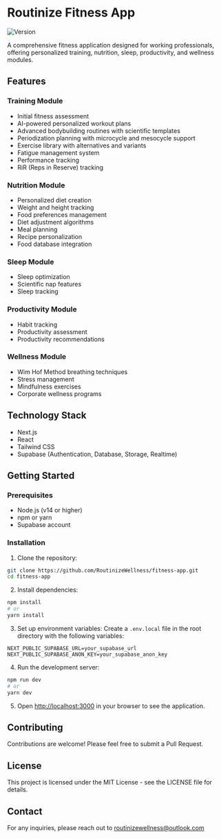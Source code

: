 # Routinize Fitness App

![Version](https://img.shields.io/badge/version-1.0.0-blue)

A comprehensive fitness application designed for working professionals, offering personalized training, nutrition, sleep, productivity, and wellness modules.

## Features

### Training Module
- Initial fitness assessment
- AI-powered personalized workout plans
- Advanced bodybuilding routines with scientific templates
- Periodization planning with microcycle and mesocycle support
- Exercise library with alternatives and variants
- Fatigue management system
- Performance tracking
- RiR (Reps in Reserve) tracking

### Nutrition Module
- Personalized diet creation
- Weight and height tracking
- Food preferences management
- Diet adjustment algorithms
- Meal planning
- Recipe personalization
- Food database integration

### Sleep Module
- Sleep optimization
- Scientific nap features
- Sleep tracking

### Productivity Module
- Habit tracking
- Productivity assessment
- Productivity recommendations

### Wellness Module
- Wim Hof Method breathing techniques
- Stress management
- Mindfulness exercises
- Corporate wellness programs

## Technology Stack

- Next.js
- React
- Tailwind CSS
- Supabase (Authentication, Database, Storage, Realtime)

## Getting Started

### Prerequisites

- Node.js (v14 or higher)
- npm or yarn
- Supabase account

### Installation

1. Clone the repository:
```bash
git clone https://github.com/RoutinizeWellness/fitness-app.git
cd fitness-app
```

2. Install dependencies:
```bash
npm install
# or
yarn install
```

3. Set up environment variables:
Create a `.env.local` file in the root directory with the following variables:
```
NEXT_PUBLIC_SUPABASE_URL=your_supabase_url
NEXT_PUBLIC_SUPABASE_ANON_KEY=your_supabase_anon_key
```

4. Run the development server:
```bash
npm run dev
# or
yarn dev
```

5. Open [http://localhost:3000](http://localhost:3000) in your browser to see the application.

## Contributing

Contributions are welcome! Please feel free to submit a Pull Request.

## License

This project is licensed under the MIT License - see the LICENSE file for details.

## Contact

For any inquiries, please reach out to routinizewellness@outlook.com
